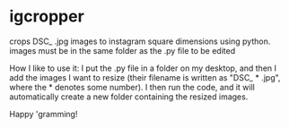# igcropper
crops DSC_ .jpg images to instagram square dimensions using python. 
images must be in the same folder as the .py file to be edited 

How I like to use it: I put the .py file in a folder on my desktop, and then I add the images I want to resize (their filename is written as "DSC_ * .jpg", where the * denotes some number). I then run the code, and it will automatically create a new folder containing the resized images. 

Happy 'gramming! 
